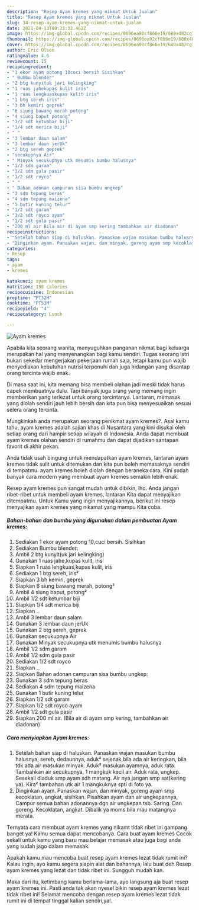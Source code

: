 ```yaml
---
description: "Resep Ayam kremes yang nikmat Untuk Jualan"
title: "Resep Ayam kremes yang nikmat Untuk Jualan"
slug: 34-resep-ayam-kremes-yang-nikmat-untuk-jualan
date: 2021-04-13T08:23:32.462Z
image: https://img-global.cpcdn.com/recipes/0696ea92cf866e19/680x482cq70/ayam-kremes-foto-resep-utama.jpg
thumbnail: https://img-global.cpcdn.com/recipes/0696ea92cf866e19/680x482cq70/ayam-kremes-foto-resep-utama.jpg
cover: https://img-global.cpcdn.com/recipes/0696ea92cf866e19/680x482cq70/ayam-kremes-foto-resep-utama.jpg
author: Eric Olson
ratingvalue: 4.6
reviewcount: 15
recipeingredient:
- "1 ekor ayam potong 10cuci bersih Sisihkan"
- " Bumbu blender"
- "2 btg kunyituk jari kelingking"
- "1 ruas jahekupas kulit iris"
- "1 ruas lengkuaskupas kulit iris"
- "1 btg sereh iris"
- "3 bh kemiri geprek"
- "6 siung bawang merah potong"
- "4 siung baput potong"
- "1/2 sdt ketumbar biji"
- "1/4 sdt merica biji"
- " "
- "3 lembar daun salam"
- "3 lembar daun jerUk"
- "2 btg sereh geprek"
- "secukupnya Air"
- " Minyak secukupnya utk menumis bumbu halusnya"
- "1/2 sdm garam"
- "1/2 sdm gula pasir"
- "1/2 sdt royco"
- " "
- " Bahan adonan campuran sisa bumbu ungkep"
- "3 sdm tepung beras"
- "4 sdm tepung maizena"
- "1 butir kuning telur"
- "1/2 sdt garam"
- "1/2 sdt royco ayam"
- "1/2 sdt gula pasir"
- "200 ml air Bila air di ayam smp kering tambahkan air diadonan"
recipeinstructions:
- "Setelah bahan siap di haluskan. Panaskan wajan masukan bumbu halusnya, sereh, dedaunnya, aduk² sejenak,bila ada air keringkan, bila tdk ada air masukan minyak. Aduk² masukan ayamnya, aduk rata. Tambahkan air secukupnya, 1 mangkuk kecil air. Aduk rata, ungkep. Sesekali diaduk smp ayam sdh matang. Air nya jangan smp sat(kering ya). Kira² tambahan utk air 1 mangkuknya spti di foto ya."
- "Dinginkan ayam. Panaskan wajan, dan minyak, goreng ayam smp kecoklatan, angkat, sisihkan. Pisahkan ayam dan air ungkepannya, Campur semua bahan adonannya dgn air ungkepan tsb. Saring. Dan goreng. Kecoklatan, angkat. Dibalik ya moms bila mau matangnya merata."
categories:
- Resep
tags:
- ayam
- kremes

katakunci: ayam kremes 
nutrition: 198 calories
recipecuisine: Indonesian
preptime: "PT32M"
cooktime: "PT53M"
recipeyield: "4"
recipecategory: Lunch

---
```



![Ayam kremes](https://img-global.cpcdn.com/recipes/0696ea92cf866e19/680x482cq70/ayam-kremes-foto-resep-utama.jpg)

Apabila kita seorang wanita, menyuguhkan panganan nikmat bagi keluarga merupakan hal yang menyenangkan bagi kamu sendiri. Tugas seorang istri bukan sekedar mengerjakan pekerjaan rumah saja, tetapi kamu pun wajib menyediakan kebutuhan nutrisi terpenuhi dan juga hidangan yang disantap orang tercinta wajib enak.

Di masa  saat ini, kita memang bisa membeli olahan jadi meski tidak harus capek membuatnya dulu. Tapi banyak juga orang yang memang ingin memberikan yang terlezat untuk orang tercintanya. Lantaran, memasak yang diolah sendiri jauh lebih bersih dan kita pun bisa menyesuaikan sesuai selera orang tercinta. 



Mungkinkah anda merupakan seorang penikmat ayam kremes?. Asal kamu tahu, ayam kremes adalah sajian khas di Nusantara yang kini disukai oleh setiap orang dari hampir setiap wilayah di Indonesia. Anda dapat membuat ayam kremes olahan sendiri di rumahmu dan dapat dijadikan santapan favorit di akhir pekan.

Anda tidak usah bingung untuk mendapatkan ayam kremes, lantaran ayam kremes tidak sulit untuk ditemukan dan kita pun boleh memasaknya sendiri di tempatmu. ayam kremes boleh diolah dengan beraneka cara. Kini sudah banyak cara modern yang membuat ayam kremes semakin lebih enak.

Resep ayam kremes pun sangat mudah untuk dibikin, lho. Anda jangan ribet-ribet untuk membeli ayam kremes, lantaran Kita dapat menyajikan ditempatmu. Untuk Kamu yang ingin menyajikannya, berikut ini resep menyajikan ayam kremes yang nikamat yang mampu Kita coba.

<!--inarticleads1-->

##### Bahan-bahan dan bumbu yang digunakan dalam pembuatan Ayam kremes:

1. Sediakan 1 ekor ayam potong 10,cuci bersih. Sisihkan
1. Sediakan  Bumbu blender:
1. Ambil 2 btg kunyit(uk jari kelingking)
1. Gunakan 1 ruas jahe,kupas kulit, iris
1. Siapkan 1 ruas lengkuas,kupas kulit, iris
1. Sediakan 1 btg sereh, iris²
1. Siapkan 3 bh kemiri, geprek
1. Siapkan 6 siung bawang merah, potong²
1. Ambil 4 siung baput, potong²
1. Ambil 1/2 sdt ketumbar biji
1. Siapkan 1/4 sdt merica biji
1. Siapkan  ..
1. Ambil 3 lembar daun salam
1. Gunakan 3 lembar daun jerUk
1. Gunakan 2 btg sereh, geprek
1. Gunakan secukupnya Air
1. Gunakan  Minyak secukupnya utk menumis bumbu halusnya
1. Ambil 1/2 sdm garam
1. Ambil 1/2 sdm gula pasir
1. Sediakan 1/2 sdt royco
1. Siapkan  ..
1. Siapkan  Bahan adonan campuran sisa bumbu ungkep:
1. Gunakan 3 sdm tepung beras
1. Sediakan 4 sdm tepung maizena
1. Gunakan 1 butir kuning telur
1. Siapkan 1/2 sdt garam
1. Siapkan 1/2 sdt royco ayam
1. Ambil 1/2 sdt gula pasir
1. Siapkan 200 ml air. (Bila air di ayam smp kering, tambahkan air diadonan)




<!--inarticleads2-->

##### Cara menyiapkan Ayam kremes:

1. Setelah bahan siap di haluskan. Panaskan wajan masukan bumbu halusnya, sereh, dedaunnya, aduk² sejenak,bila ada air keringkan, bila tdk ada air masukan minyak. Aduk² masukan ayamnya, aduk rata. Tambahkan air secukupnya, 1 mangkuk kecil air. Aduk rata, ungkep. Sesekali diaduk smp ayam sdh matang. Air nya jangan smp sat(kering ya). Kira² tambahan utk air 1 mangkuknya spti di foto ya.
1. Dinginkan ayam. Panaskan wajan, dan minyak, goreng ayam smp kecoklatan, angkat, sisihkan. Pisahkan ayam dan air ungkepannya, Campur semua bahan adonannya dgn air ungkepan tsb. Saring. Dan goreng. Kecoklatan, angkat. Dibalik ya moms bila mau matangnya merata.




Ternyata cara membuat ayam kremes yang nikamt tidak ribet ini gampang banget ya! Kamu semua dapat mencobanya. Cara buat ayam kremes Cocok sekali untuk kamu yang baru mau belajar memasak atau juga bagi anda yang sudah jago dalam memasak.

Apakah kamu mau mencoba buat resep ayam kremes lezat tidak rumit ini? Kalau ingin, ayo kamu segera siapin alat dan bahannya, lalu buat deh Resep ayam kremes yang lezat dan tidak ribet ini. Sungguh mudah kan. 

Maka dari itu, ketimbang kamu berlama-lama, ayo langsung aja buat resep ayam kremes ini. Pasti anda tak akan nyesel bikin resep ayam kremes lezat tidak ribet ini! Selamat mencoba dengan resep ayam kremes lezat tidak rumit ini di tempat tinggal kalian sendiri,ya!.


